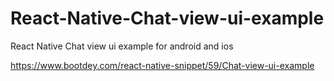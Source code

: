 # React-Native-Chat-view-ui-example
React Native Chat view ui example for android and ios

https://www.bootdey.com/react-native-snippet/59/Chat-view-ui-example
